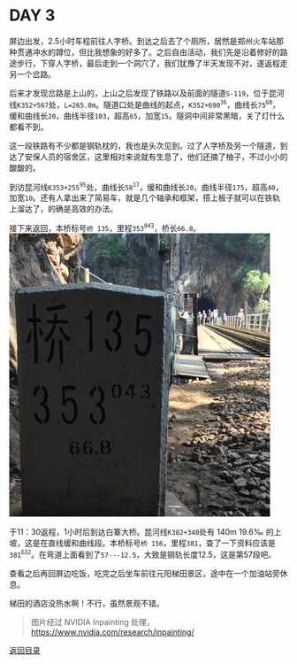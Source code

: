 
# DAY 3

屏边出发，2.5小时车程前往人字桥。到达之后去了个厕所，居然是郑州火车站那种贯通冲水的蹲位，但比我想象的好多了。之后自由活动，我们先是沿着修好的路途步行，下穿人字桥，最后走到一个洞穴了，我们犹豫了半天发现不对，遂返程走另一个岔路。

后来才发现岔路是上山的，上山之后发现了铁路以及前面的隧道`S-119`，位于昆河线`K352+567`处，`L=265.0m`。隧道口处是曲线的起点，`K352+690`<sup>`36`</sup>，曲线长`75`<sup>`68`</sup>，缓和曲线长`20`，曲线半径`103`，超高`65`，加宽`15`。隧洞中间非常黑暗，关了灯什么都看不到。

这一段铁路有不少都是钢轨枕的，我也是头次见到。过了人字桥及另一个隧道，到达了安保人员的宿舍区，这里相对来说就有生息了，他们还摘了柚子，不过小小的酸酸的。

到访昆河线`K353+255`<sup>`95`</sup>处，曲线长`58`<sup>`17`</sup>，缓和曲线长`20`，曲线半径`175`，超高`40`，加宽`10`。还有人拿出来了简易车，就是几个轴承和框架，搭上板子就可以在铁轨上溜达了，的确是高效的办法。

接下来返回，本桥标号`桥 135`，里程`353`<sup>`043`</sup>，桥长`66.8`。 <br>![`K353+043`](images/K353+043.jpg) 

于11：30返程，1小时后到达白寨大桥。昆河线`K382+340`处有 140m 19.6‰ 的上坡，这是在直线缓和曲线段。本桥标号`桥 156`，里程`381`，查了一下资料应该是`381`<sup>`632`</sup>。在弯道上面看到了`57---12.5`，大致是钢轨长度12.5，这是第57段吧。

查看之后再回屏边吃饭，吃完之后坐车前往元阳梯田景区，途中在一个加油站旁休息。

梯田的酒店没热水啊！不行，虽然景观不错。

> 图片经过 NVIDIA Inpainting 处理，https://www.nvidia.com/research/inpainting/

[返回目录](README.md)
